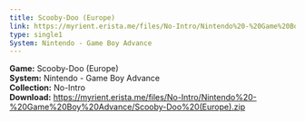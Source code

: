 ```yaml
---
title: Scooby-Doo (Europe)
link: https://myrient.erista.me/files/No-Intro/Nintendo%20-%20Game%20Boy%20Advance/Scooby-Doo%20(Europe).zip
type: single1
System: Nintendo - Game Boy Advance
---
```

<b>Game:</b> Scooby-Doo (Europe)<br>
<b>System:</b> Nintendo - Game Boy Advance<br>
<b>Collection:</b> No-Intro<br>
<b>Download:</b> https://myrient.erista.me/files/No-Intro/Nintendo%20-%20Game%20Boy%20Advance/Scooby-Doo%20(Europe).zip